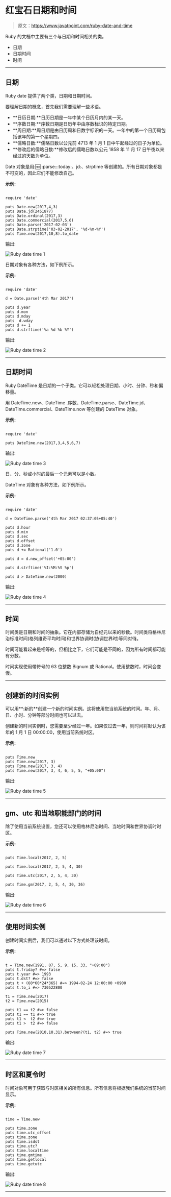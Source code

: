 # 红宝石日期和时间

> 原文：<https://www.javatpoint.com/ruby-date-and-time>

Ruby 的文档中主要有三个与日期和时间相关的类。

*   日期
*   日期时间
*   时间

* * *

## 日期

Ruby date 提供了两个类，日期和日期时间。

要理解日期的概念，首先我们需要理解一些术语。

*   **日历日期:**日历日期是一年中某个日历月内的某一天。
*   **序数日期:**序数日期是日历年中由序数标识的特定日期。
*   **周日期:**周日期是由日历周和日数字标识的一天。一年中的第一个日历周包括该年的第一个星期四。
*   **儒略日数:**儒略日数以公元前 4713 年 1 月 1 日中午起经过的日子为单位。
*   **修改后的儒略日数:**修改后的儒略日数以公元 1858 年 11 月 17 日午夜以来经过的天数为单位。

Date 对象是用::new:::parse:::today:、jd:、strptime 等创建的。所有日期对象都是不可变的，因此它们不能修改自己。

**示例:**

```

require 'date' 

puts Date.new(2017,4,3)          
puts Date.jd(2451877)             
puts Date.ordinal(2017,3)       
puts Date.commercial(2017,5,6)   
puts Date.parse('2017-02-03')  
puts Date.strptime('03-02-2017', '%d-%m-%Y')                         
puts Time.new(2017,10,8).to_date   

```

输出:

![Ruby date time 1](img/3f1974a826c6902277f9c32991d2fcfa.png)

日期对象有各种方法，如下例所示。

**示例:**

```

require 'date' 

d = Date.parse('4th Mar 2017') 

puts d.year                      
puts d.mon                       
puts d.mday                      
puts  d.wday                      
puts d += 1                      
puts d.strftime('%a %d %b %Y')  

```

输出:

![Ruby date time 2](img/0e75a409c410458317e6d9cb67b82aef.png)

* * *

## 日期时间

Ruby DateTime 是日期的一个子类。它可以轻松处理日期、小时、分钟、秒和偏移量。

用 DateTime.new、DateTime .序数、DateTime.parse、DateTime.jd、DateTime.commercial、DateTime.now 等创建的 DateTime 对象。

**示例:**

```

require 'date' 

puts DateTime.new(2017,3,4,5,6,7) 

```

输出:

![Ruby date time 3](img/79f0211d1b92df1244ec415eced1106c.png)

日、分、秒或小时的最后一个元素可以是小数。

DateTime 对象有各种方法，如下例所示。

**示例:**

```

require 'date' 

d = DateTime.parse('4th Mar 2017 02:37:05+05:40') 

puts d.hour               
puts d.min               
puts d.sec                
puts d.offset             
puts d.zone               
puts d += Rational('1.0') 

puts d = d.new_offset('+05:00') 

puts d.strftime('%I:%M:%S %p') 

puts d > DateTime.new(2000) 

```

输出:

![Ruby date time 4](img/1619e41238b388fff49f1947141980a2.png)

* * *

## 时间

时间类是日期和时间的抽象。它在内部存储为自纪元以来的秒数。时间类将格林尼治标准时间(格列维奇平均时间)和世界协调时(协调世界时)等同对待。

时间可能看起来是相等的，但相比之下，它们可能是不同的，因为所有时间都可能有分数。

时间实现使用带符号的 63 位整数 Bignum 或 Rational。使用整数时，时间会变慢。

* * *

## 创建新的时间实例

可以用**:新的**创建一个新的时间实例。这将使用您当前系统的时间。年、月、日、小时、分钟等部分时间也可以过去。

创建新的时间实例时，您需要至少经过一年。如果仅过去一年，则时间将默认为该年的 1 月 1 日 00:00:00，使用当前系统时区。

**示例:**

```

puts Time.new        
puts Time.new(2017, 3)     
puts Time.new(2017, 3, 4) 
puts Time.new(2017, 3, 4, 6, 5, 5, "+05:00") 

```

输出:

![Ruby date time 5](img/314dd269a7bce292a1eec0300d06db25.png)

* * *

## gm、utc 和当地职能部门的时间

除了使用当前系统设置，您还可以使用格林尼治时间、当地时间和世界协调时时区。

**示例:**

```

puts Time.local(2017, 2, 5)  

puts Time.local(2017, 2, 5, 4, 30)   

puts Time.utc(2017, 2, 5, 4, 30)  

puts Time.gm(2017, 2, 5, 4, 30, 36)  

```

输出:

![Ruby date time 6](img/34b6f1258c23babd2fdc40f5d65f4a35.png)

* * *

## 使用时间实例

创建时间实例后，我们可以通过以下方式处理该时间。

**示例:**

```

t = Time.new(1991, 07, 5, 9, 15, 33, "+09:00") 
puts t.friday? #=> false 
puts t.year #=> 1993 
puts t.dst? #=> false 
puts t + (60*60*24*365) #=> 1994-02-24 12:00:00 +0900 
puts t.to_i #=> 730522800 

t1 = Time.new(2017) 
t2 = Time.new(2015) 

puts t1 == t2 #=> false 
puts t1 == t1 #=> true 
puts t1 <  t2 #=> true 
puts t1 >  t2 #=> false 

puts Time.new(2010,10,31).between?(t1, t2) #=> true

```

输出:

![Ruby date time 7](img/7075d1d711506a5277cc505bad14d345.png)

* * *

## 时区和夏令时

时间对象可用于获取与时区相关的所有信息。所有信息将根据我们系统的当前时间显示。

**示例:**

```

time = Time.new 

puts time.zone       
puts time.utc_offset 
puts time.zone      
puts time.isdst     
puts time.utc?    
puts time.localtime  
puts time.gmtime    
puts time.getlocal  
puts time.getutc 

```

输出:

![Ruby date time 8](img/7992a4613bb3d126dd4f00cef7817959.png)

* * *